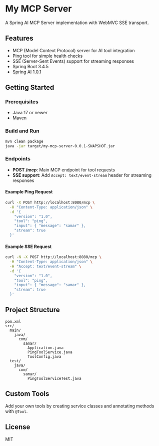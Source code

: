 # My MCP Server

A Spring AI MCP Server implementation with WebMVC SSE transport.

## Features
- MCP (Model Context Protocol) server for AI tool integration
- Ping tool for simple health checks
- SSE (Server-Sent Events) support for streaming responses
- Spring Boot 3.4.5
- Spring AI 1.0.1

## Getting Started

### Prerequisites
- Java 17 or newer
- Maven

### Build and Run

```bash
mvn clean package
java -jar target/my-mcp-server-0.0.1-SNAPSHOT.jar
```

### Endpoints
- **POST /mcp**: Main MCP endpoint for tool requests
- **SSE support**: Add `Accept: text/event-stream` header for streaming responses

#### Example Ping Request

```bash
curl -X POST http://localhost:8080/mcp \
  -H "Content-Type: application/json" \
  -d '{
    "version": "1.0",
    "tool": "ping",
    "input": { "message": "samar" },
    "stream": true
  }'
```

#### Example SSE Request

```bash
curl -N -X POST http://localhost:8080/mcp \
  -H "Content-Type: application/json" \
  -H "Accept: text/event-stream" \
  -d '{
    "version": "1.0",
    "tool": "ping",
    "input": { "message": "samar" },
    "stream": true
  }'
```

## Project Structure
```
pom.xml
src/
  main/
    java/
      com/
        samar/
          Application.java
          PingToolService.java
          ToolConfig.java
  test/
    java/
      com/
        samar/
          PingToolServiceTest.java
```

## Custom Tools
Add your own tools by creating service classes and annotating methods with `@Tool`.

## License
MIT
